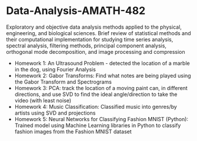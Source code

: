 # Data-Analysis-AMATH-482
Exploratory and objective data analysis methods applied to the physical, engineering, and biological sciences. Brief review of statistical methods and their computational implementation for studying time series analysis, spectral analysis, filtering methods, principal component analysis, orthogonal mode decomposition, and image processing and compression
* Homework 1: An Ultrasound Problem - detected the location of a marble in the dog, using Fourier Analysis
* Homework 2: Gabor Transforms: Find what notes are being played using the Gabor Transform and Spectrograms
* Homework 3: PCA: track the location of a moving paint can, in different directions, and use SVD to find the ideal angle/direction to take the video (with least noise)
* Homework 4: Music Classification: Classified music into genres/by artists using SVD and projections
* Homework 5: Neural Networks for Classifying Fashion MNIST (Python): Trained model using Machine Learning libraries in Python to classify fashion images from the Fashion MNIST dataset
